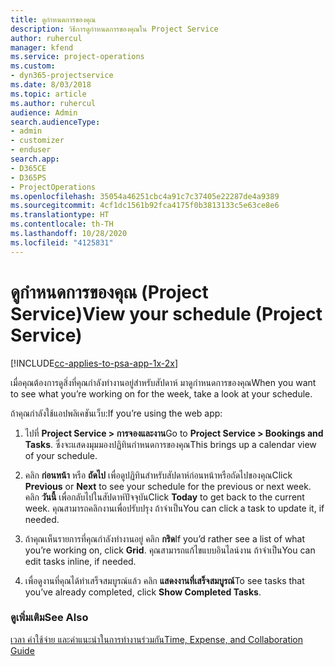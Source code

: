 ```yaml
---
title: ดูกำหนดการของคุณ
description: วิธีการดูกำหนดการของคุณใน Project Service
author: ruhercul
manager: kfend
ms.service: project-operations
ms.custom:
- dyn365-projectservice
ms.date: 8/03/2018
ms.topic: article
ms.author: ruhercul
audience: Admin
search.audienceType:
- admin
- customizer
- enduser
search.app:
- D365CE
- D365PS
- ProjectOperations
ms.openlocfilehash: 35054a46251cbc4a91c7c37405e22287de4a9389
ms.sourcegitcommit: 4cf1dc1561b92fca4175f0b3813133c5e63ce8e6
ms.translationtype: HT
ms.contentlocale: th-TH
ms.lasthandoff: 10/28/2020
ms.locfileid: "4125831"
---
```

# <a name="view-your-schedule-project-service"></a><span data-ttu-id="87adb-103">ดูกำหนดการของคุณ (Project Service)</span><span class="sxs-lookup"><span data-stu-id="87adb-103">View your schedule (Project Service)</span></span>

[!INCLUDE[cc-applies-to-psa-app-1x-2x](../includes/cc-applies-to-psa-app-1x-2x.md)]

<span data-ttu-id="87adb-104">เมื่อคุณต้องการดูสิ่งที่คุณกำลังทำงานอยู่สำหรับสัปดาห์ มาดูกำหนดการของคุณ</span><span class="sxs-lookup"><span data-stu-id="87adb-104">When you want to see what you’re working on for the week, take a look at your schedule.</span></span>  
  
 <span data-ttu-id="87adb-105">ถ้าคุณกำลังใช้แอปพลิเคชันเว็บ:</span><span class="sxs-lookup"><span data-stu-id="87adb-105">If you’re using the web app:</span></span>  
  
1.  <span data-ttu-id="87adb-106">ไปที่ **Project Service > การจองและงาน**</span><span class="sxs-lookup"><span data-stu-id="87adb-106">Go to **Project Service > Bookings and Tasks**.</span></span> <span data-ttu-id="87adb-107">ซึ่งจะแสดงมุมมองปฏิทินกำหนดการของคุณ</span><span class="sxs-lookup"><span data-stu-id="87adb-107">This brings up a calendar view of your schedule.</span></span>  
  
2.  <span data-ttu-id="87adb-108">คลิก **ก่อนหน้า** หรือ **ถัดไป** เพื่อดูปฏิทินสำหรับสัปดาห์ก่อนหน้าหรือถัดไปของคุณ</span><span class="sxs-lookup"><span data-stu-id="87adb-108">Click **Previous** or **Next** to see your schedule for the previous or next week.</span></span> <span data-ttu-id="87adb-109">คลิก **วันนี้** เพื่อกลับไปในสัปดาห์ปัจจุบัน</span><span class="sxs-lookup"><span data-stu-id="87adb-109">Click **Today** to get back to the current week.</span></span> <span data-ttu-id="87adb-110">คุณสามารถคลิกงานเพื่อปรับปรุง ถ้าจำเป็น</span><span class="sxs-lookup"><span data-stu-id="87adb-110">You can click a task to update it, if needed.</span></span>  
  
3.  <span data-ttu-id="87adb-111">ถ้าคุณเห็นรายการที่คุณกำลังทำงานอยู่ คลิก **กริด**</span><span class="sxs-lookup"><span data-stu-id="87adb-111">If you’d rather see a list of what you’re working on, click **Grid**.</span></span> <span data-ttu-id="87adb-112">คุณสามารถแก้ไขแบบอินไลน์งาน ถ้าจำเป็น</span><span class="sxs-lookup"><span data-stu-id="87adb-112">You can edit tasks inline, if needed.</span></span>  
  
4.  <span data-ttu-id="87adb-113">เพื่อดูงานที่คุณได้ทำเสร็จสมบูรณ์แล้ว คลิก **แสดงงานที่เสร็จสมบูรณ์**</span><span class="sxs-lookup"><span data-stu-id="87adb-113">To see tasks that you’ve already completed, click **Show Completed Tasks**.</span></span>  
  
### <a name="see-also"></a><span data-ttu-id="87adb-114">ดูเพิ่มเติม</span><span class="sxs-lookup"><span data-stu-id="87adb-114">See Also</span></span>  
 [<span data-ttu-id="87adb-115">เวลา ค่าใช้จ่าย และคำแนะนำในการทำงานร่วมกัน</span><span class="sxs-lookup"><span data-stu-id="87adb-115">Time, Expense, and Collaboration Guide</span></span>](../psa/time-expense-collaboration-guide.md)
